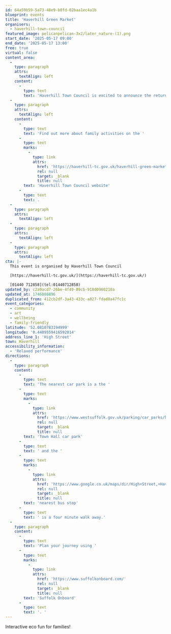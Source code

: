 ```yaml
---
id: 64a59b59-5a73-48e9-b0fd-02baa1ec4a1b
blueprint: events
title: 'Haverhill Green Market'
organisers:
  - haverhill-town-council
featured_image: pelicanpelican-3x2/later_nature-(1).png
start_date: '2025-05-17 09:00'
end_date: '2025-05-17 13:00'
free: true
virtual: false
content_area:
  -
    type: paragraph
    attrs:
      textAlign: left
    content:
      -
        type: text
        text: 'Haverhill Town Council is excited to announce the return of the Green Market, taking place on Saturday 17 May from 9am. Hosted along Haverhill’s High Street, the market will feature an array of interactive activities, as well as local market vendors celebrating nature and sustainability.'
  -
    type: paragraph
    attrs:
      textAlign: left
    content:
      -
        type: text
        text: 'Find out more about family activities on the '
      -
        type: text
        marks:
          -
            type: link
            attrs:
              href: 'https://haverhill-tc.gov.uk/haverhill-green-market/'
              rel: null
              target: _blank
              title: null
        text: 'Haverhill Town Council website'
      -
        type: text
        text: .
  -
    type: paragraph
    attrs:
      textAlign: left
  -
    type: paragraph
    attrs:
      textAlign: left
  -
    type: paragraph
    attrs:
      textAlign: left
cta: |-
  This event is organised by Haverhill Town Council

  [https://haverhill-tc.gov.uk/](https://haverhill-tc.gov.uk/) 

  [01440 712858](tel:01440712858)
updated_by: c2a9acd7-26be-4f49-89cb-918d0960210a
updated_at: 1746086896
duplicated_from: 412cb2df-3a43-433c-a827-fdad8a47fc1c
event_categories:
  - community
  - art
  - wellbeing
  - family-friendly
latitude: '52.0810783194999'
longitude: '0.4409559416592014'
address_line_1: 'High Street'
town: Haverhill
accessibility_information:
  - 'Relaxed performance'
directions:
  -
    type: paragraph
    content:
      -
        type: text
        text: 'The nearest car park is a the '
      -
        type: text
        marks:
          -
            type: link
            attrs:
              href: 'https://www.westsuffolk.gov.uk/parking/car_parks/haverhill-car-parks.cfm'
              rel: null
              target: _blank
              title: null
        text: 'Town Hall car park'
      -
        type: text
        text: ' and the '
      -
        type: text
        marks:
          -
            type: link
            attrs:
              href: 'https://www.google.co.uk/maps/dir/High+Street,+Haverhill/Helions+Walk,+Haverhill+CB9+8DW/@52.0799895,0.4399346,17.25z/data=!4m14!4m13!1m5!1m1!1s0x47d85ef39f07f841:0xd5654254ad4e1898!2m2!1d0.4409023!2d52.0809267!1m5!1m1!1s0x47d85ef3c44fcb61:0xe0bf62245327bde7!2m2!1d0.440912!2d52.079876!3e0?entry=ttu&g_ep=EgoyMDI1MDQyOC4wIKXMDSoJLDEwMjExNDUzSAFQAw%3D%3D'
              rel: null
              target: _blank
              title: null
        text: 'nearest bus stop'
      -
        type: text
        text: ' is a four minute walk away.'
  -
    type: paragraph
    content:
      -
        type: text
        text: 'Plan your journey using '
      -
        type: text
        marks:
          -
            type: link
            attrs:
              href: 'https://www.suffolkonboard.com/'
              rel: null
              target: _blank
              title: null
        text: 'Suffolk Onboard'
      -
        type: text
        text: '. '
---
```

Interactive eco fun for families!